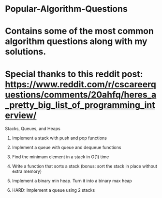 # Popular-Algorithm-Questions
# Contains some of the most common algorithm questions along with my solutions.

# Special thanks to this reddit post: https://www.reddit.com/r/cscareerquestions/comments/20ahfq/heres_a_pretty_big_list_of_programming_interview/

Stacks, Queues, and Heaps

  1. Implement a stack with push and pop functions

  2. Implement a queue with queue and dequeue functions

  3. Find the minimum element in a stack in O(1) time

  4. Write a function that sorts a stack (bonus: sort the stack in place without extra memory)

  5. Implement a binary min heap. Turn it into a binary max heap

  6. HARD: Implement a queue using 2 stacks
